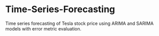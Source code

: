 # Time-Series-Forecasting
Time series forecasting of Tesla stock price using ARIMA and SARIMA models with error metric evaluation.
